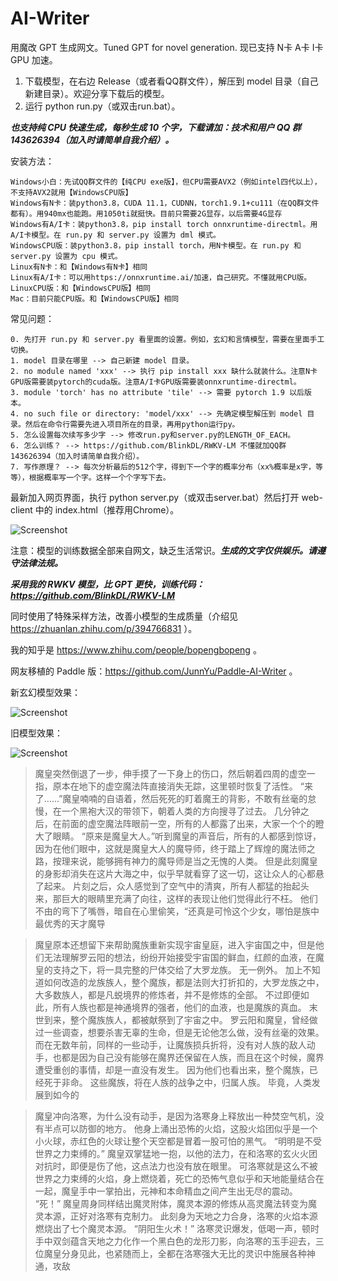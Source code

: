 # AI-Writer
用魔改 GPT 生成网文。Tuned GPT for novel generation. 现已支持 N卡 A卡 I卡 GPU 加速。

1. 下载模型，在右边 Release（或者看QQ群文件），解压到 model 目录（自己新建目录）。欢迎分享下载后的模型。
2. 运行 python run.py（或双击run.bat）。

***也支持纯 CPU 快速生成，每秒生成 10 个字，下载请加：技术和用户 QQ 群 143626394（加入时请简单自我介绍）。***

安装方法：
```
Windows小白：先试QQ群文件的【纯CPU exe版】，但CPU需要AVX2（例如intel四代以上），不支持AVX2就用【WindowsCPU版】
Windows有N卡：装python3.8，CUDA 11.1，CUDNN，torch1.9.1+cu111（在QQ群文件都有）。用940mx也能跑。用1050ti就挺快。目前只需要2G显存，以后需要4G显存
Windows有A/I卡：装python3.8，pip install torch onnxruntime-directml。用A/I卡模型。在 run.py 和 server.py 设置为 dml 模式。
WindowsCPU版：装python3.8，pip install torch，用N卡模型。在 run.py 和 server.py 设置为 cpu 模式。
Linux有N卡：和【Windows有N卡】相同
Linux有A/I卡：可以用https://onnxruntime.ai/加速，自己研究。不懂就用CPU版。
LinuxCPU版：和【WindowsCPU版】相同
Mac：目前只能CPU版。和【WindowsCPU版】相同
```
常见问题：
```
0. 先打开 run.py 和 server.py 看里面的设置。例如，玄幻和言情模型，需要在里面手工切换。
1. model 目录在哪里 --> 自己新建 model 目录。
2. no module named 'xxx' --> 执行 pip install xxx 缺什么就装什么。注意N卡GPU版需要装pytorch的cuda版。注意A/I卡GPU版需要装onnxruntime-directml。
3. module 'torch' has no attribute 'tile' --> 需要 pytorch 1.9 以后版本。
4. no such file or directory: 'model/xxx' --> 先确定模型解压到 model 目录。然后在命令行需要先进入项目所在的目录，再用python运行py。
5. 怎么设置每次续写多少字 --> 修改run.py和server.py的LENGTH_OF_EACH。
6. 怎么训练？ --> https://github.com/BlinkDL/RWKV-LM 不懂就加QQ群143626394（加入时请简单自我介绍）。
7. 写作原理？ --> 每次分析最后的512个字，得到下一个字的概率分布（xx%概率是x字，等等），根据概率写一个字。这样一个个字写下去。
```
最新加入网页界面，执行 python server.py（或双击server.bat）然后打开 web-client 中的 index.html（推荐用Chrome）。

![Screenshot](server.jpg)

注意：模型的训练数据全部来自网文，缺乏生活常识。***生成的文字仅供娱乐。请遵守法律法规。***

***采用我的 RWKV 模型，比 GPT 更快，训练代码：https://github.com/BlinkDL/RWKV-LM***

同时使用了特殊采样方法，改善小模型的生成质量（介绍见 https://zhuanlan.zhihu.com/p/394766831 ）。

我的知乎是 https://www.zhihu.com/people/bopengbopeng 。

网友移植的 Paddle 版：https://github.com/JunnYu/Paddle-AI-Writer 。

新玄幻模型效果：

![Screenshot](AI-Writer.jpg)

旧模型效果：

![Screenshot](AI-Writer.gif)

> 魔皇突然倒退了一步，伸手摸了一下身上的伤口，然后朝着四周的虚空一指，原本在地下的虚空魔法阵直接消失无踪，这里顿时恢复了活性。
  “来了……”魔皇喃喃的自语着，然后死死的盯着魔王的背影，不敢有丝毫的怠慢，在一个黑袍大汉的带领下，朝着人类的方向搜寻了过去。
  几分钟之后，在前面的虚空魔法阵眼前一空，所有的人都露了出来，大家一个个的瞪大了眼睛。
  “原来是魔皇大人。”听到魔皇的声音后，所有的人都感到惊讶，因为在他们眼中，这就是魔皇大人的魔导师，终于踏上了辉煌的魔法师之路，按理来说，能够拥有神力的魔导师是当之无愧的人类。
  但是此刻魔皇的身影却消失在这片大海之中，似乎早就看穿了这一切，这让众人的心都悬了起来。
  片刻之后，众人感觉到了空气中的清爽，所有人都猛的抬起头来，那巨大的眼睛里充满了向往，这样的表现让他们觉得此行不枉。
  他们不由的弯下了嘴唇，暗自在心里偷笑，“还真是可怜这个少女，哪怕是族中最优秀的天才魔导

> 魔皇原本还想留下来帮助魔族重新实现宇宙皇庭，进入宇宙国之中，但是他们无法理解罗云阳的想法，纷纷开始接受宇宙国的鲜血，红颜的血液，在魔皇的支持之下，将一具完整的尸体交给了大罗龙族。
  无一例外。
  加上不知道如何改造的龙族族人，整个魔族，都是法则大打折扣的，大罗龙族之中，大多数族人，都是凡蜕境界的修炼者，并不是修炼的全部。
  不过即便如此，所有人族也都是神通境界的强者，他们的血液，也是魔族的真血。
  末世到来，整个魔族族人，都被献祭到了宇宙之中。
  罗云阳和魔皇，曾经做过一些调查，想要杀害无辜的生命，但是无论他怎么做，没有丝毫的效果。
  而在无数年前，同样的一些动手，让魔族损兵折将，没有对人族的敌人动手，也都是因为自己没有能够在魔界还保留在人族，而且在这个时候，魔界遭受重创的事情，却是一直没有发生。
  因为他们也看出来，整个魔族，已经死于非命。
  这些魔族，将在人族的战争之中，归属人族。
  毕竟，人类发展到如今的

> 魔皇冲向洛寒，为什么没有动手，是因为洛寒身上释放出一种焚空气机，没有半点可以防御的地方。
  他身上涌出恐怖的火焰，这股火焰团似乎是一个小火球，赤红色的火球让整个天空都是冒着一股可怕的黑气。
  “明明是不受世界之力束缚的。”
  魔皇双掌猛地一抱，以他的法力，在和洛寒的玄火火团对抗时，即便是伤了他，这点法力也没有放在眼里。
  可洛寒就是这么不被世界之力束缚的火焰，身上燃烧着，死亡的恐怖气息似乎和天地能量结合在一起，魔皇手中一掌拍出，元神和本命精血之间产生出无尽的震动。
  “死！”
  魔皇周身同样结出魔灵附体，魔灵本源的修炼从高灵魔法转变为魔灵本源，正好对洛寒有克制力。
  此刻身为天地之力合身，洛寒的火焰本源燃烧出了七个魔灵本源。
  “阴阳生火术！”
  洛寒灵识爆发，低喝一声，顿时手中双剑蕴含天地之力化作一个黑白色的龙形刀影，向洛寒的玉手迎去，三位魔皇分身见此，也紧随而上，全都在洛寒强大无比的灵识中施展各种神通，攻敌
